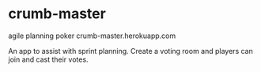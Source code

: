 # crumb-master

agile planning poker crumb-master.herokuapp.com

An app to assist with sprint planning.
Create a voting room and players can join and cast their votes.
